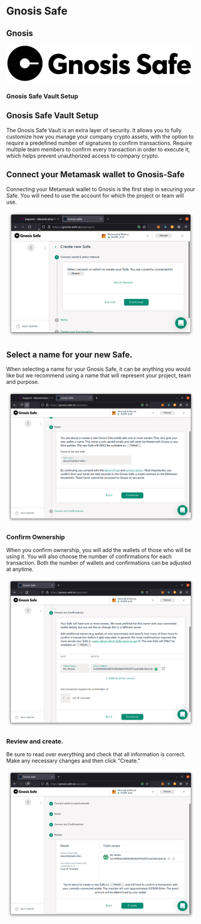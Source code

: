 # Gnosis Safe

## Gnosis

![](<../../.gitbook/assets/gnosis (1).png>)

### Gnosis Safe Vault Setup

## Gnosis Safe Vault Setup

The Gnosis Safe Vault is an extra layer of security. It allows you to fully customize how you manage your company crypto assets, with the option to require a predefined number of signatures to confirm transactions. Require multiple team members to confirm every transaction in order to execute it, which helps prevent unauthorized access to company crypto.

## Connect your Metamask wallet to Gnosis-Safe

Connecting your Metamask wallet to Gnosis is the first step in securing your Safe. You will need to use the account for which the project or team will use.

![](../../.gitbook/assets/gnosis-step-1.png)

## Select a name for your new Safe.

When selecting a name for your Gnosis Safe, it can be anything you would like but we recommend using a name that will represent your project, team and purpose.

![](../../.gitbook/assets/gnosis-step-2.png)

### Confirm Ownership

When you confirm ownership, you will add the wallets of those who will be using it. You will also choose the number of confirmations for each transaction. Both the number of wallets and confirmations can be adjusted at anytime.&#x20;

![](<../../.gitbook/assets/gnosis-step-3 (1).png>)

### Review and create.

Be sure to read over everything and check that all information is correct. Make any necessary changes and then click "Create."

![](<../../.gitbook/assets/gnosis-step-4 (1).png>)
